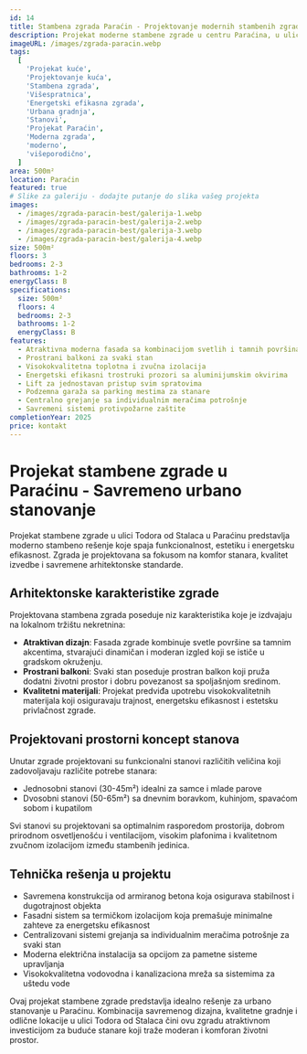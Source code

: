 ```yaml
---
id: 14
title: Stambena zgrada Paraćin - Projektovanje modernih stambenih zgrada | Projekat višespratnice | Projekti Kuća
description: Projekat moderne stambene zgrade u centru Paraćina, u ulici Todora od Stalaca. Savremena višespratna zgrada sa energetski efikasnim stanovima i atraktivnim arhitektonskim rešenjem. Idealno rešenje za urbano stanovanje.
imageURL: /images/zgrada-paracin.webp
tags:
  [
    'Projekat kuće',
    'Projektovanje kuća',
    'Stambena zgrada',
    'Višespratnica',
    'Energetski efikasna zgrada',
    'Urbana gradnja',
    'Stanovi',
    'Projekat Paraćin',
    'Moderna zgrada',
    'moderno',
    'višeporodično',
  ]
area: 500m²
location: Paraćin
featured: true
# Slike za galeriju - dodajte putanje do slika vašeg projekta
images:
  - /images/zgrada-paracin-best/galerija-1.webp
  - /images/zgrada-paracin-best/galerija-2.webp
  - /images/zgrada-paracin-best/galerija-3.webp
  - /images/zgrada-paracin-best/galerija-4.webp
size: 500m²
floors: 3
bedrooms: 2-3
bathrooms: 1-2
energyClass: B
specifications:
  size: 500m²
  floors: 4
  bedrooms: 2-3
  bathrooms: 1-2
  energyClass: B
features:
  - Atraktivna moderna fasada sa kombinacijom svetlih i tamnih površina
  - Prostrani balkoni za svaki stan
  - Visokokvalitetna toplotna i zvučna izolacija
  - Energetski efikasni trostruki prozori sa aluminijumskim okvirima
  - Lift za jednostavan pristup svim spratovima
  - Podzemna garaža sa parking mestima za stanare
  - Centralno grejanje sa individualnim meračima potrošnje
  - Savremeni sistemi protivpožarne zaštite
completionYear: 2025
price: kontakt
---
```


# Projekat stambene zgrade u Paraćinu - Savremeno urbano stanovanje

Projekat stambene zgrade u ulici Todora od Stalaca u Paraćinu predstavlja moderno stambeno rešenje koje spaja funkcionalnost, estetiku i energetsku efikasnost. Zgrada je projektovana sa fokusom na komfor stanara, kvalitet izvedbe i savremene arhitektonske standarde.

## Arhitektonske karakteristike zgrade

Projektovana stambena zgrada poseduje niz karakteristika koje je izdvajaju na lokalnom tržištu nekretnina:

- **Atraktivan dizajn**: Fasada zgrade kombinuje svetle površine sa tamnim akcentima, stvarajući dinamičan i moderan izgled koji se ističe u gradskom okruženju.
- **Prostrani balkoni**: Svaki stan poseduje prostran balkon koji pruža dodatni životni prostor i dobru povezanost sa spoljašnjom sredinom.
- **Kvalitetni materijali**: Projekat predviđa upotrebu visokokvalitetnih materijala koji osiguravaju trajnost, energetsku efikasnost i estetsku privlačnost zgrade.

## Projektovani prostorni koncept stanova

Unutar zgrade projektovani su funkcionalni stanovi različitih veličina koji zadovoljavaju različite potrebe stanara:

- Jednosobni stanovi (30-45m²) idealni za samce i mlade parove
- Dvosobni stanovi (50-65m²) sa dnevnim boravkom, kuhinjom, spavaćom sobom i kupatilom

Svi stanovi su projektovani sa optimalnim rasporedom prostorija, dobrom prirodnom osvetljenošću i ventilacijom, visokim plafonima i kvalitetnom zvučnom izolacijom između stambenih jedinica.

## Tehnička rešenja u projektu

- Savremena konstrukcija od armiranog betona koja osigurava stabilnost i dugotrajnost objekta
- Fasadni sistem sa termičkom izolacijom koja premašuje minimalne zahteve za energetsku efikasnost
- Centralizovani sistemi grejanja sa individualnim meračima potrošnje za svaki stan
- Moderna električna instalacija sa opcijom za pametne sisteme upravljanja
- Visokokvalitetna vodovodna i kanalizaciona mreža sa sistemima za uštedu vode

Ovaj projekat stambene zgrade predstavlja idealno rešenje za urbano stanovanje u Paraćinu. Kombinacija savremenog dizajna, kvalitetne gradnje i odlične lokacije u ulici Todora od Stalaca čini ovu zgradu atraktivnom investicijom za buduće stanare koji traže moderan i komforan životni prostor.
